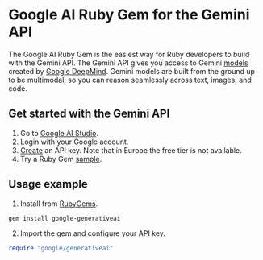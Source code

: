 # Google AI Ruby Gem for the Gemini API

The Google AI Ruby Gem is the easiest way for Ruby developers to build with the Gemini API. The Gemini API gives you access to Gemini [models](https://ai.google.dev/models/gemini) created by [Google DeepMind](https://deepmind.google/technologies/gemini/#introduction). Gemini models are built from the ground up to be multimodal, so you can reason seamlessly across text, images, and code.

## Get started with the Gemini API
1. Go to [Google AI Studio](https://aistudio.google.com/).
2. Login with your Google account.
3. [Create](https://aistudio.google.com/app/apikey) an API key. Note that in Europe the free tier is not available.
4. Try a Ruby Gem [sample](https://github.com/bajajneha27/generative-ai-ruby/blob/main/samples/prompting.rb).

## Usage example
1. Install from [RubyGems](https://rubygems.org/gems/google-generativeai).

`gem install google-generativeai`

2. Import the gem and configure your API key.

```ruby
require "google/generativeai"